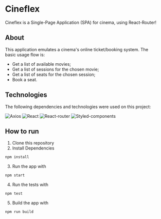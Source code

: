 # Cineflex
Cineflex is a Single-Page Application (SPA) for cinema, using React-Router!

## About
This application emulates a cinema's online ticket/booking system. The basic usage flow is:
<ul>
<li>Get a list of available movies;</li>
<li>Get a list of sessions for the chosen movie;</li>
<li>Get a list of seats for the chosen session;</li>
<li>Book a seat.</li>
</ul>

## Technologies
The following dependencies and technologies were used on this project:

![Axios](https://img.shields.io/badge/axios-671ddf?&style=for-the-badge&logo=axios&logoColor=white)
![React](https://img.shields.io/badge/React-20232A?style=for-the-badge&logo=react&logoColor=61DAFB)
![React-router](https://img.shields.io/badge/React_Router-CA4245?style=for-the-badge&logo=react-router&logoColor=white)
![Styled-components](https://img.shields.io/badge/styled--components-DB7093?style=for-the-badge&logo=styled-components&logoColor=white)

## How to run

1. Clone this repository
2. Install Dependencies
```bash
npm install
```
3. Run the app with
```bash
npm start
````
4. Run the tests with
```bash
npm test
```
5. Build the app with
```bash
npm run build
```
